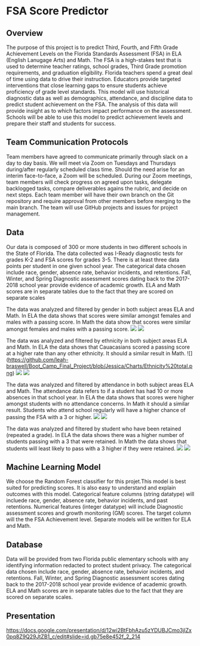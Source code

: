 # FSA Score Predictor

## Overview
The purpose of this project is to predict Third, Fourth, and Fifth Grade Achievement Levels on the Florida Standards Assessment (FSA) in ELA (English Lanugage Arts) and Math.  The FSA is a high-stakes test that is used to determine teacher ratings, school grades, Third Grade promotion requirements, and graduation eligibility.  Florida teachers spend a great deal of time using data to drive their instruction.  Educators provide targeted interventions that close learning gaps to ensure students achieve proficiency of grade level standards.  This model will use historical diagnostic data as well as demographics, attendance, and discipline data to predict student achievement on the FSA.  The analysis of this data will provide insight as to which factors impact performance on the assessment.  Schools will be able to use this model to predict achievement levels and prepare their staff and students for success.

## Team Communication Protocols
Team members have agreed to communicate primarily through slack on a day to day basis.  We will meet via Zoom on Tuesdays and Thursdays during/after regularly scheduled class time.  Should the need arise for an interim face-to-face, a Zoom will be scheduled.  During our Zoom meetings, team members will check progress on agreed upon tasks, delegate backlogged tasks, compare deliverables agains the rubric, and decide on next steps.  Each team member will have their own branch on the Git repository and require approval from other members before merging to the main branch.  The team will use GitHub projects and issues for project management.
## Data
Our data is composed of 300 or more students in two different schools in the State of Florida. The data collected was I-Ready diagnostic tests for grades K-2 and FSA scores for grades 3-5. There is at least three data points per student in one given school year. The categorical data chosen include race, gender, absence rate, behavior incidents, and retentions. Fall, Winter, and Spring Diagnostic assessment scores dating back to the 2017-2018 school year provide evidence of academic growth. ELA and Math scores are in separate tables due to the fact that they are scored on separate scales

The data was analyzed and filtered by gender in both subject areas ELA and Math. In ELA the data shows that scores were similar amongst females and males with a passing score. In Math the data show that scores were similar amongst females and males with a passing score.
![](https://github.com/leah-braswell/Boot_Camp_Final_Project/blob/Jessica/Resources/Gender%20ELA.png)
![](https://github.com/leah-braswell/Boot_Camp_Final_Project/blob/Jessica/Resources/Gender%20Math.png)


The data was analyzed and filtered by ethnicity in both subject areas ELA and Math. In ELA the data shows that  Cauacasians scored a passing score at a higher rate than any other ethnicity. It should a similar result in Math. 
![] (https://github.com/leah-braswell/Boot_Camp_Final_Project/blob/Jessica/Charts/Ethnicity%20total.png)
![](https://github.com/leah-braswell/Boot_Camp_Final_Project/blob/Jessica/Resources/Ethnicity%20ELA.png)
![](https://github.com/leah-braswell/Boot_Camp_Final_Project/blob/Jessica/Resources/Ethnicity%20Math.png)

The data was analyzed and filtered by attendance in both subject areas ELA and Math. The attendance data refers to if a student has had 10 or more absences in that school year. In ELA the data shows that scores were higher amongst students with no attendance concerns. In Math it should a similar result. Students who attend school regularly will have a higher chance of passing the FSA with a 3 or higher.
![](https://github.com/leah-braswell/Boot_Camp_Final_Project/blob/Jessica/Resources/Attendance%20ELA.png)
![](https://github.com/leah-braswell/Boot_Camp_Final_Project/blob/Jessica/Resources/Attendance%20Math.png)

The data was analyzed and filtered by student who have been retained (repeated a grade). In ELA the data shows there was a higher number of students passing with a 3 that were retained. In Math the data shows that students will least likely to pass with a 3 higher if they were retained.
![](https://github.com/leah-braswell/Boot_Camp_Final_Project/blob/Jessica/Resources/Retained%20ELA.png)
![](https://github.com/leah-braswell/Boot_Camp_Final_Project/blob/Jessica/Resources/Retained%20Math.png)

 
## Machine Learning Model
We choose the Random Forest classifier for this projet.This model is best suited for predicting scores. It is also easy to understand and explain outcomes with this model.  Categorical feature columns (string datatype) will incluede race, gender, absence rate, behavior incidents, and past retentions.  Numerical features (integer datatype) will include Diagnostic assessment scores and growth monitoring (GM) scores.  The target column will the the FSA Achievement level.  Separate models will be written for ELA and Math.


## Database
Data will be provided from two Florida public elementary schools with any identifying information redacted to protect student privacy.  The categorical data chosen include race, gender, absence rate, behavior incidents, and retentions.  Fall, Winter, and Spring Diagnostic assessment scores dating back to the 2017-2018 school year provide evidence of academic growth.  ELA and Math scores are in separate tables due to the fact that they are scored on separate scales. 

## Presentation
https://docs.google.com/presentation/d/12wi2BtFbhAzu5zYDUBJCmo3jlZx0pq8Z9Q29JtZB1_c/edit#slide=id.gb75e8e452f_2_214
